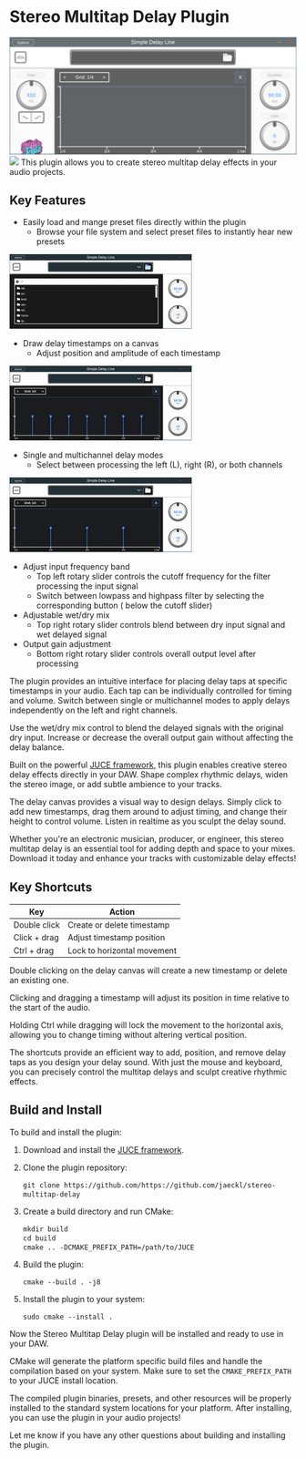 # Stereo Multitap Delay Plugin
![](Docs/front_image.png)
![](https::/github.com/jaeckl/stereo-multitap-delay/actions/workflows/ci.yml/badge.svg)
This plugin allows you to create stereo multitap delay effects in your audio projects.

## Key Features
- Easily load and mange preset files directly within the plugin
  - Browse your file system and select preset files to instantly hear new presets

![](Docs/browse_files.gif)

- Draw delay timestamps on a canvas
  - Adjust position and amplitude of each timestamp 

![](Docs/move_point.gif)

- Single and multichannel delay modes
  - Select between processing the left (L), right (R), or both channels 

![](Docs/switch_channel.gif)
- Adjust input frequency band
  - Top left rotary slider controls the cutoff frequency for the filter processing the input signal
  - Switch between lowpass and highpass filter by selecting the corresponding button ( below the cutoff slider)
- Adjustable wet/dry mix
  - Top right rotary slider controls blend between dry input signal and wet delayed signal
- Output gain adjustment
  - Bottom right rotary slider controls overall output level after processing

The plugin provides an intuitive interface for placing delay taps at specific timestamps in your audio. Each tap can be individually controlled for timing and volume. Switch between single or multichannel modes to apply delays independently on the left and right channels.

Use the wet/dry mix control to blend the delayed signals with the original dry input. Increase or decrease the overall output gain without affecting the delay balance.

Built on the powerful [JUCE framework](https://juce.com/), this plugin enables creative stereo delay effects directly in your DAW. Shape complex rhythmic delays, widen the stereo image, or add subtle ambience to your tracks.

The delay canvas provides a visual way to design delays. Simply click to add new timestamps, drag them around to adjust timing, and change their height to control volume. Listen in realtime as you sculpt the delay sound.

Whether you're an electronic musician, producer, or engineer, this stereo multitap delay is an essential tool for adding depth and space to your mixes. Download it today and enhance your tracks with customizable delay effects!

## Key Shortcuts

| Key | Action |
|-|-|
| Double click | Create or delete timestamp |
| Click + drag | Adjust timestamp position |
| Ctrl + drag | Lock to horizontal movement |

Double clicking on the delay canvas will create a new timestamp or delete an existing one.

Clicking and dragging a timestamp will adjust its position in time relative to the start of the audio.

Holding Ctrl while dragging will lock the movement to the horizontal axis, allowing you to change timing without altering vertical position.

The shortcuts provide an efficient way to add, position, and remove delay taps as you design your delay sound. With just the mouse and keyboard, you can precisely control the multitap delays and sculpt creative rhythmic effects.

## Build and Install

To build and install the plugin:

1. Download and install the [JUCE framework](https://juce.com/get-juce).

2. Clone the plugin repository:

    ```
    git clone https://github.com/https://github.com/jaeckl/stereo-multitap-delay
    ```

3. Create a build directory and run CMake:

    ```
    mkdir build
    cd build
    cmake .. -DCMAKE_PREFIX_PATH=/path/to/JUCE
    ```

4. Build the plugin:

    ```
    cmake --build . -j8
    ```

5. Install the plugin to your system:

    ```
    sudo cmake --install .
    ```

Now the Stereo Multitap Delay plugin will be installed and ready to use in your DAW.

CMake will generate the platform specific build files and handle the compilation based on your system. Make sure to set the `CMAKE_PREFIX_PATH` to your JUCE install location.

The compiled plugin binaries, presets, and other resources will be properly installed to the standard system locations for your platform. After installing, you can use the plugin in your audio projects!

Let me know if you have any other questions about building and installing the plugin.
